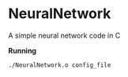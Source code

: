 # NeuralNetwork
A simple neural network code in C

**Running**
```
./NeuralNetwork.o config_file
```